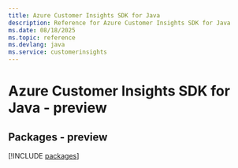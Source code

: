 ```yaml
---
title: Azure Customer Insights SDK for Java
description: Reference for Azure Customer Insights SDK for Java
ms.date: 08/18/2025
ms.topic: reference
ms.devlang: java
ms.service: customerinsights
---
```

# Azure Customer Insights SDK for Java - preview
## Packages - preview
[!INCLUDE [packages](customer-insights-index.md)]